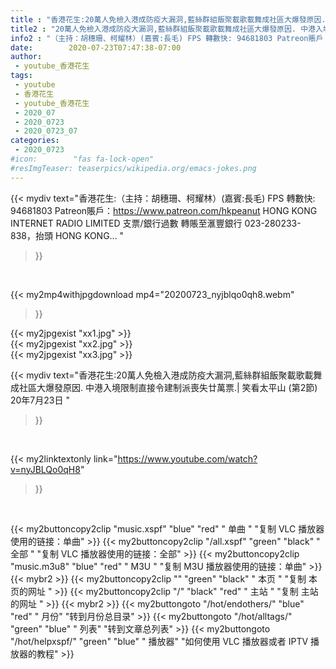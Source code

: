 ```yaml
---
title : "香港花生:20萬人免檢入港成防疫大漏洞,藍絲群組飯聚載歌載舞成社區大爆發原因. 中港入境限制直接令建制派喪失廿萬票.| 笑看太平山 (第2節) 20年7月23日 "
title2 : "20萬人免檢入港成防疫大漏洞,藍絲群組飯聚載歌載舞成社區大爆發原因. 中港入境限制直接令建制派喪失廿萬票.| 笑看太平山 (第2節) 20年7月23日 "
info2 : "（主持：胡穗珊、柯耀林）(嘉賓:長毛) FPS 轉數快: 94681803 Patreon賬戶：https://www.patreon.com/hkpeanut HONG KONG INTERNET RADIO LIMITED 支票/銀行過數 轉賬至滙豐銀行 023-280233-838，抬頭 HONG KONG... "
date:        2020-07-23T07:47:38-07:00
author:
 - youtube_香港花生
tags:
 - youtube
 - 香港花生
 - youtube_香港花生
 - 2020_07
 - 2020_0723
 - 2020_0723_07
categories:
 - 2020_0723
#icon:        "fas fa-lock-open"
#resImgTeaser: teaserpics/wikipedia.org/emacs-jokes.png
---
```


{{< mydiv text="香港花生:（主持：胡穗珊、柯耀林）(嘉賓:長毛) FPS 轉數快: 94681803 Patreon賬戶：https://www.patreon.com/hkpeanut HONG KONG INTERNET RADIO LIMITED 支票/銀行過數 轉賬至滙豐銀行 023-280233-838，抬頭 HONG KONG... "
>}}
<br>


{{< my2mp4withjpgdownload mp4="20200723_nyjblqo0qh8.webm"
>}}

{{< my2jpgexist "xx1.jpg" >}}<br>
{{< my2jpgexist "xx2.jpg" >}}<br>
{{< my2jpgexist "xx3.jpg" >}}<br>



{{< mydiv text="香港花生:20萬人免檢入港成防疫大漏洞,藍絲群組飯聚載歌載舞成社區大爆發原因. 中港入境限制直接令建制派喪失廿萬票.| 笑看太平山 (第2節) 20年7月23日 "
>}}
<br>

{{< my2linktextonly link="https://www.youtube.com/watch?v=nyJBLQo0qH8"
>}}


<br>

{{< my2buttoncopy2clip "music.xspf"        "blue"   "red"    " 单曲 "  "复制 VLC 播放器使用的链接：单曲" >}} {{< my2buttoncopy2clip "/all.xspf"         "green"  "black"  " 全部 "  "复制 VLC 播放器使用的链接：全部" >}} {{< my2buttoncopy2clip "music.m3u8"        "blue"   "red"    " M3U  "    "复制 M3U 播放器使用的链接：单曲" >}} {{< mybr2 >}} {{< my2buttoncopy2clip ""                  "green"  "black"  " 本页 "    "复制 本页的网址 " >}} {{< my2buttoncopy2clip "/"                 "black"  "red"    " 主站 "    "复制 主站的网址 " >}} {{< mybr2 >}} {{< my2buttongoto      "/hot/endothers/"   "blue"   "red"    " 月份"   "转到月份总目录" >}} {{< my2buttongoto      "/hot/alltags/"     "green"  "blue"   " 列表"   "转到文章总列表" >}} {{< my2buttongoto      "/hot/helpxspf/"    "green"  "blue"   " 播放器" "如何使用 VLC 播放器或者 IPTV 播放器的教程" >}} 
